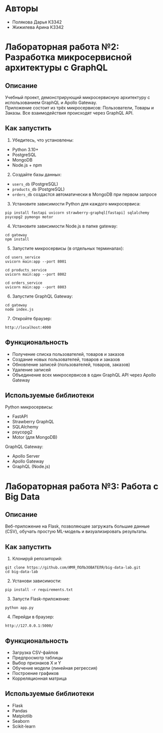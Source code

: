 # Авторы

- Полякова Дарья К3342
- Жижилева Арина К3342


# Лабораторная работа №2: Разработка микросервисной архитектуры с GraphQL

## Описание

Учебный проект, демонстрирующий микросервисную архитектуру с использованием GraphQL и Apollo Gateway.  
Приложение состоит из трёх микросервисов: Пользователи, Товары и Заказы. Все взаимодействия происходят через GraphQL API.

## Как запустить

1. Убедитесь, что установлены:

- Python 3.10+
- PostgreSQL
- MongoDB
- Node.js + npm

2. Создайте базы данных:

- `users_db` (PostgreSQL)
- `products_db` (PostgreSQL)
- `orders_db` создастся автоматически в MongoDB при первом запросе

3. Установите зависимости Python для каждого микросервиса:
```
pip install fastapi uvicorn strawberry-graphql[fastapi] sqlalchemy psycopg2 pymongo motor
```
4. Установите зависимости Node.js в папке gateway:
```
cd gateway
npm install
```
5. Запустите микросервисы (в отдельных терминалах):
```
cd users_service
uvicorn main:app --port 8001

cd products_service
uvicorn main:app --port 8002

cd orders_service
uvicorn main:app --port 8003
```
6. Запустите GraphQL Gateway:
```
cd gateway
node index.js
```
7. Откройте браузер:
```
http://localhost:4000
```

## Функциональность

- Получение списка пользователей, товаров и заказов
- Создание новых пользователей, товаров и заказов
- Обновление записей (пользователей, товаров, заказов)
- Удаление записей
- Объединение всех микросервисов в один GraphQL API через Apollo Gateway

## Используемые библиотеки

Python микросервисы:
- FastAPI
- Strawberry GraphQL
- SQLAlchemy
- psycopg2
- Motor (для MongoDB)

GraphQL Gateway:
- Apollo Server
- Apollo Gateway
- GraphQL (Node.js)

# Лабораторная работа №3: Работа с Big Data

## Описание

Веб-приложение на Flask, позволяющее загружать большие данные (CSV), обучать простую ML-модель и визуализировать результаты.

## Как запустить

1. Клонируй репозиторий:
```
git clone https://github.com/ИМЯ_ПОЛЬЗОВАТЕЛЯ/big-data-lab.git
cd big-data-lab
```
2. Установи зависимости:
```
pip install -r requirements.txt
```
3. Запусти Flask-приложение:
```
python app.py
```
4. Перейди в браузер:
```
http://127.0.0.1:5000/
```

## Функциональность

- Загрузка CSV-файлов
- Предпросмотр таблицы
- Выбор признаков X и Y
- Обучение модели (линейная регрессия)
- Построение графиков
- Корреляционная матрица

## Используемые библиотеки

- Flask
- Pandas
- Matplotlib
- Seaborn
- Scikit-learn

